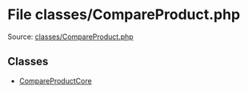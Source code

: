 File classes/CompareProduct.php
=========

Source: [classes/CompareProduct.php](https://github.com/PrestaShop/PrestaShop/blob/1.6.1.1/classes/CompareProduct.php)


Classes
-------

* [CompareProductCore](class.CompareProductCore.md)

